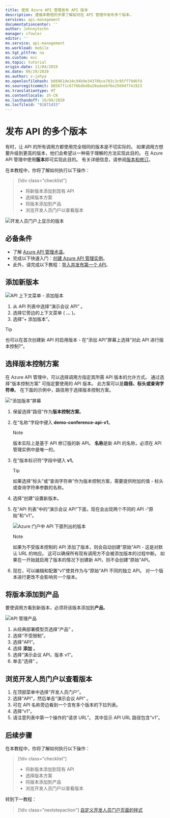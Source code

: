 ```yaml
---
title: 使用 Azure API 管理发布 API 版本
description: 遵循本教程的步骤了解如何在 API 管理中发布多个版本。
services: api-management
documentationcenter: ''
author: Johnnytechn
manager: cfowler
editor: ''
ms.service: api-management
ms.workload: mobile
ms.tgt_pltfrm: na
ms.custom: mvc
ms.topic: tutorial
origin.date: 11/04/2019
ms.date: 09/29/2020
ms.author: v-johya
ms.openlocfilehash: b08961de34c94b9e34378bce783c3c95ff79d6fd
ms.sourcegitcommit: 80567f1c67f6bdbd8a20adeebf6e2569d7741923
ms.translationtype: HT
ms.contentlocale: zh-CN
ms.lasthandoff: 10/09/2020
ms.locfileid: "91871433"
---
```

# <a name="publish-multiple-versions-of-your-api"></a>发布 API 的多个版本 

有时，让 API 的所有调用方都使用完全相同的版本是不切实际的。 如果调用方想要升级到更高的版本，他们会希望以一种易于理解的方法实现此目的。 在 Azure API 管理中使用**版本**即可实现此目的。 有关详细信息，请参阅[版本和修订](https://azure.microsoft.com/blog/versions-revisions/)。

在本教程中，你将了解如何执行以下操作：

> [!div class="checklist"]
> * 将新版本添加到现有 API
> * 选择版本方案
> * 将版本添加到产品
> * 浏览开发人员门户以查看版本

![开发人员门户上显示的版本](./media/api-management-getstarted-publish-versions/azure_portal.PNG)

## <a name="prerequisites"></a>必备条件

+ 了解 [Azure API 管理术语](api-management-terminology.md)。
+ 完成以下快速入门：[创建 Azure API 管理实例](get-started-create-service-instance.md)。
+ 此外，请完成以下教程：[导入并发布第一个 API](import-and-publish.md)。

## <a name="add-a-new-version"></a>添加新版本

![API 上下文菜单 - 添加版本](./media/api-management-getstarted-publish-versions/AddVersionMenu.png)

1. 从 API 列表中选择“演示会议 API”  。
2. 选择它旁边的上下文菜单 ( **...** )。
3. 选择“+ 添加版本”。 

> [!TIP]
> 也可以在首次创建新 API 时启用版本 - 在“添加 API”屏幕上选择“对此 API 进行版本控制?”。  

## <a name="choose-a-versioning-scheme"></a>选择版本控制方案

在 Azure API 管理中，可以选择调用方指定其所需 API 版本的允许方式。 通过选择“版本控制方案”  可指定要使用的 API 版本。 此方案可以是**路径、标头或查询字符串**。 在下面的示例中，路径用于选择版本控制方案。

![“添加版本”屏幕](./media/api-management-getstarted-publish-versions/AddVersion.PNG)

1. 保留选择“路径”作为**版本控制方案**。
2. 在“名称”字段中键入 **demo-conference-api-v1**。

    > [!NOTE]
    > 版本实际上是基于 API 修订版的新 API。 **名称**是新 API 的名称，必须在 API 管理实例中是唯一的。

3. 在“版本标识符”字段中键入 **v1**。

    > [!TIP]
    > 如果选择“标头”或“查询字符串”作为版本控制方案，需要提供附加的值 - 标头或查询字符串参数的名称。  

4. 选择“创建”设置新版本。 
5. 在“API 列表”中的“演示会议 API”下面，现在会出现两个不同的 API -“原始”和“v1”。   

    ![Azure 门户中 API 下面列出的版本](./media/api-management-getstarted-publish-versions/VersionList.PNG)

    > [!Note]
    > 如果为不受版本控制的 API 添加了版本，则会自动创建“原始”API - 这是对默认 URL 的响应。  这可以确保所有现有调用方不会被添加版本的过程中断。 如果在一开始就启用了版本的情况下创建新 API，则不会创建“原始”API。

6. 现在，可以编辑和配置“v1”使其作为与“原始”API 不同的独立 API。   对一个版本进行更改不会影响另一个版本。

## <a name="add-the-version-to-a-product"></a>将版本添加到产品

要使调用方看到新版本，必须将该版本添加到**产品**。

![API 管理产品](./media/api-management-getstarted-publish-versions/08-AddMultipleVersions-03-AddVersionToProduct.png)

1. 从经典部署模型页选择“产品”  。
2. 选择“不受限制”。 
3. 选择“API”。 
4. 选择 **添加** 。
5. 选择“演示会议 API，版本 v1”。 
6. 单击“选择”  。

## <a name="browse-the-developer-portal-to-see-the-version"></a>浏览开发人员门户以查看版本

1. 在顶部菜单中选择“开发人员门户”。 
2. 选择“API”，然后单击“演示会议 API”   。
3. 可在 API 名称旁边看到一个含有多个版本的下拉列表。
4. 选择“v1”。 
5. 请注意列表中第一个操作的“请求 URL”。  其中显示 API URL 路径包含“v1”。 

## <a name="next-steps"></a>后续步骤

在本教程中，你将了解如何执行以下操作：

> [!div class="checklist"]
> * 将新版本添加到现有 API
> * 选择版本方案 
> * 将版本添加到产品
> * 浏览开发人员门户以查看版本

转到下一教程：

> [!div class="nextstepaction"]
> [自定义开发人员门户页面的样式](api-management-customize-styles.md)

